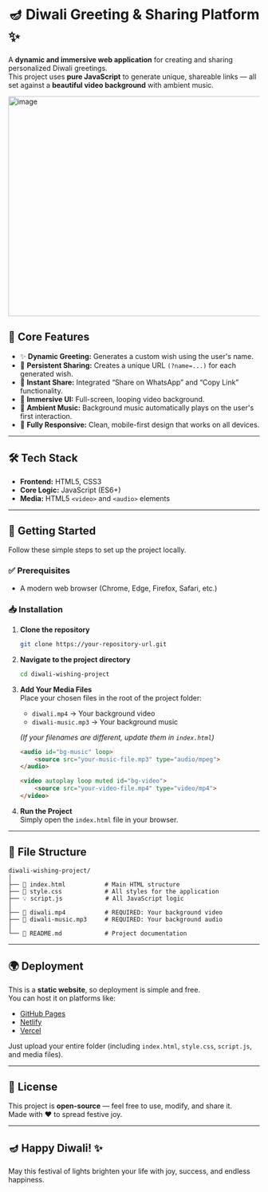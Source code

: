 # 🪔 Diwali Greeting & Sharing Platform ✨

A **dynamic and immersive web application** for creating and sharing personalized Diwali greetings.  
This project uses **pure JavaScript** to generate unique, shareable links — all set against a **beautiful video background** with ambient music.

<img width="959" height="441" alt="image" src="https://github.com/user-attachments/assets/e5e98579-fd87-474b-bd89-7ecf707babc6" />



## 🚀 Core Features

- ✨ **Dynamic Greeting:** Generates a custom wish using the user's name.  
- 🔗 **Persistent Sharing:** Creates a unique URL `(?name=...)` for each generated wish.  
- 🚀 **Instant Share:** Integrated “Share on WhatsApp” and “Copy Link” functionality.  
- 🎥 **Immersive UI:** Full-screen, looping video background.  
- 🎵 **Ambient Music:** Background music automatically plays on the user's first interaction.  
- 📱 **Fully Responsive:** Clean, mobile-first design that works on all devices.

---

## 🛠️ Tech Stack

- **Frontend:** HTML5, CSS3  
- **Core Logic:** JavaScript (ES6+)  
- **Media:** HTML5 `<video>` and `<audio>` elements

---

## 🏁 Getting Started

Follow these simple steps to set up the project locally.

### ✅ Prerequisites

- A modern web browser (Chrome, Edge, Firefox, Safari, etc.)

### 📥 Installation

1. **Clone the repository**  
   ```bash
   git clone https://your-repository-url.git
   ```

2. **Navigate to the project directory**  
   ```bash
   cd diwali-wishing-project
   ```

3. **Add Your Media Files**  
   Place your chosen files in the root of the project folder:

   - `diwali.mp4` → Your background video  
   - `diwali-music.mp3` → Your background music

   *(If your filenames are different, update them in `index.html`)*

   ```html
   <audio id="bg-music" loop>
       <source src="your-music-file.mp3" type="audio/mpeg">
   </audio>

   <video autoplay loop muted id="bg-video">
       <source src="your-video-file.mp4" type="video/mp4">
   </video>
   ```

4. **Run the Project**  
   Simply open the `index.html` file in your browser.

---

## 📁 File Structure

```
diwali-wishing-project/
│
├── 📄 index.html           # Main HTML structure
├── 🎨 style.css            # All styles for the application
├── 💡 script.js            # All JavaScript logic
│
├── 🎥 diwali.mp4           # REQUIRED: Your background video
├── 🎵 diwali-music.mp3     # REQUIRED: Your background audio
│
└── 📖 README.md            # Project documentation
```

---

## 🌍 Deployment

This is a **static website**, so deployment is simple and free.  
You can host it on platforms like:

- [GitHub Pages](https://pages.github.com/)
- [Netlify](https://www.netlify.com/)
- [Vercel](https://vercel.com/)

Just upload your entire folder (including `index.html`, `style.css`, `script.js`, and media files).

---

## 📄 License

This project is **open-source** — feel free to use, modify, and share it.  
Made with ❤️ to spread festive joy.

---

## 🪔 Happy Diwali! ✨
May this festival of lights brighten your life with joy, success, and endless happiness.
